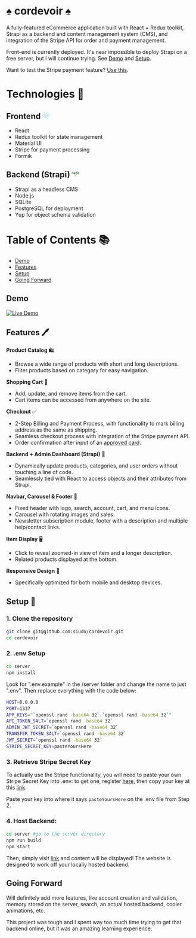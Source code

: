 # ♠️ cordevoir ♠️

A fully-featured eCommerce application built with React + Redux toolkit, Strapi as a backend and content management system (CMS), and integration of the Stripe API for order and payment management.

Front-end is currently deployed. It's near impossible to deploy Strapi on a free server, but I will continue trying. See [Demo](#demo) and [Setup](#setup).

Want to test the Stripe payment feature? [Use this](https://stripe.com/docs/testing#cards).
<br>

# Technologies 🤖

## **Frontend** <img src="/client/src/assets/react.svg" alt="React Icon" width="20" height="20">

- React
- Redux toolkit for state management
- Material UI
- Stripe for payment processing
- Formik

## **Backend (Strapi)** <img src="/client/src/assets/node.svg" alt="Node Icon" width="20" height="20">

- Strapi as a headless CMS
- Node.js
- SQLite
- PostgreSQL for deployment
- Yup for object schema validation
  <br>

# Table of Contents 📚

- [Demo](#demo)
- [Features](#features)
- [Setup](#setup)
- [Going Forward](#goingforward)
  <br>

## Demo

[![Live Demo](demo-link)](youtube.com)
<br>

## Features 🖊️

**Product Catalog** 🛍️

- Browse a wide range of products with short and long descriptions.
- Filter products based on category for easy navigation.

**Shopping Cart** 🛒

- Add, update, and remove items from the cart.
- Cart items can be accessed from anywhere on the site.

**Checkout** ✅

- 2-Step Billing and Payment Process, with functionality to mark billing address as the same as shipping.
- Seamless checkout process with integration of the Stripe payment API.
- Order confirmation after input of an [approved card](https://stripe.com/docs/testing#cards).

**Backend + Admin Dashboard (Strapi)** 🐙

- Dynamically update products, categories, and user orders without touching a line of code.
- Seamlessly tied with React to access objects and their attributes from Strapi.

**Navbar, Carousel & Footer** 🎠

- Fixed header with logo, search, account, cart, and menu icons.
- Carousel with rotating images and sales.
- Newsletter subscription module, footer with a description and multiple help/contact links.

**Item Display** 🖥️

- Click to reveal zoomed-in view of item and a longer description.
- Related products displayed at the bottom.

**Responsive Design** 📱

- Specifically optimized for both mobile and desktop devices.
  <br>

## Setup 📝

### 1. Clone the repository

```bash
git clone git@github.com:siudn/cordevoir.git
cd cordevoir
```

### 2. **.env Setup**

```bash
cd server
npm install
```

Look for ".env.example" in the /server folder and change the name to just ".env". Then replace everything with the code below:

```bash
HOST=0.0.0.0
PORT=1337
APP_KEYS="`openssl rand -base64 32`,`openssl rand -base64 32`"
API_TOKEN_SALT=`openssl rand -base64 32`
ADMIN_JWT_SECRET=`openssl rand -base64 32`
TRANSFER_TOKEN_SALT=`openssl rand -base64 32`
JWT_SECRET=`openssl rand -base64 32`
STRIPE_SECRET_KEY=pasteYoursHere
```

### 3. **Retrieve Stripe Secret Key**

To actually use the Stripe functionality, you will need to paste your own Stripe Secret Key into .env: to get one, register [here](https://dashboard.stripe.com/register), then copy your key at this [link](https://dashboard.stripe.com/register).

Paste your key into where it says `pasteYoursHere` on the .env file from Step 2.

### 4. **Host Backend:**

```bash
cd server #go to the server directory
npm run build
npm start
```

Then, simply visit [link](https://cordevoir.vercel.app/) and content will be displayed! The website is designed to work off your locally hosted backend.
<br>

## Going Forward

Will definitely add more features, like account creation and validation, memory stored on the server, search, an actual hosted backend, cooler animations, etc.

This project was tough and I spent way too much time trying to get that backend online, but it was an amazing learning experience.
